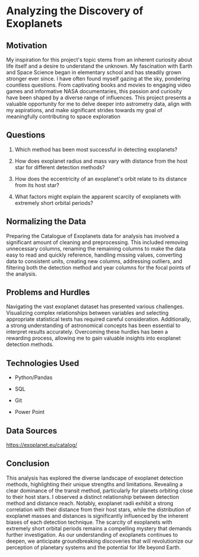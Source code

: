 <h1>Analyzing the Discovery of Exoplanets</h1>



<h2>Motivation</h2>

My inspiration for this project's topic stems from an inherent curiosity about life itself and a desire to understand the unknown. My fascination with Earth and Space Science began in elementary school and has steadily grown stronger ever since. I have often found myself gazing at the sky, pondering countless questions. From captivating books and movies to engaging video games and informative NASA documentaries, this passion and curiosity have been shaped by a diverse range of influences. This project presents a valuable opportunity for me to delve deeper into astrometry data, align with my aspirations, and make significant strides towards my goal of meaningfully contributing to space exploration






<h2>Questions</h2>

1. Which method has been most successful in detecting exoplanets?

2. How does exoplanet radius and mass vary with distance from the host star for different detection methods?

3. How does the eccentricity of an exoplanet's orbit relate to its distance from its host star?

4. What factors might explain the apparent scarcity of exoplanets with extremely short orbital periods?






<h2>Normalizing the Data</h2>

Preparing the Catalogue of Exoplanets data for analysis has involved a significant amount of cleaning and preprocessing. This included removing unnecessary columns, renaming the remaining columns to make the data easy to read and quickly reference, handling missing values, converting data to consistent units, creating new columns, addressing outliers, and filtering both the detection method and year columns for the focal points of the analysis. 






<h2>Problems and Hurdles</h2>

Navigating the vast exoplanet dataset has presented various challenges. Visualizing complex relationships between variables and selecting appropriate statistical tests has required careful consideration. Additionally, a strong understanding of astronomical concepts has been essential to interpret results accurately. Overcoming these hurdles has been a rewarding process, allowing me to gain valuable insights into exoplanet detection methods.






<h2>Technologies Used</h2>

- Python/Pandas 

- SQL

- Git

- Power Point






<h2>Data Sources</h2>

https://exoplanet.eu/catalog/





<h2>Conclusion</h2>

This analysis has explored the diverse landscape of exoplanet detection methods, highlighting their unique strengths and limitations. Revealing a clear dominance of the transit method, particularly for planets orbiting close to their host stars. I observed a distinct relationship between detection method and distance reach. Notably, exoplanet radii exhibit a strong correlation with their distance from their host stars, while the distribution of exoplanet masses and distances is significantly influenced by the inherent biases of each detection technique. The scarcity of exoplanets with extremely short orbital periods remains a compelling mystery that demands further investigation. As our understanding of exoplanets continues to deepen, we anticipate groundbreaking discoveries that will revolutionize our perception of planetary systems and the potential for life beyond Earth.